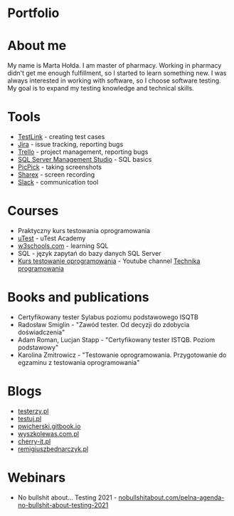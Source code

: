 # Portfolio

# About me
My name is Marta Hołda. I am master of pharmacy. Working in pharmacy didn't get me enough fulfillment, so I started to learn something new. I was always interested in working with software, so I choose software testing. My goal is to expand my testing knowledge and technical skills. 

# Tools
* [TestLink](https://testlink.org/) - creating test cases
* [Jira](https://www.atlassian.com/software/jira) - issue tracking, reporting bugs
* [Trello](https://trello.com/) - project management, reporting bugs
* [SQL Server Management Studio](https://docs.microsoft.com/en-us/sql/ssms/download-sql-server-management-studio-ssms?view=sql-server-ver15) - SQL basics
* [PicPick](https://picpick.app/pl/) - taking screenshots
* [Sharex](https://getsharex.com/) - screen recording
* [Slack](https://slack.com/) - communication tool

# Courses
* Praktyczny kurs testowania oprogramowania
* [uTest](utest.com) - uTest Academy
* [w3schools.com](w3schools.com) - learning SQL
* SQL - język zapytań do bazy danych SQL Server
* [Kurs testowanie oprogramowania](https://www.youtube.com/watch?v=IBwa2qqVJ9g&list=PL7NAC-bkGBcG2Nv7NiejNgm43SKR7Leq9) - Youtube channel [Technika programowania](https://www.youtube.com/c/TechnikaProgramowania/featured)

# Books and publications
* Certyfikowany tester Sylabus poziomu podstawowego ISQTB
* Radosław Smiglin -  "Zawód tester. Od decyzji do zdobycia doświadczenia"
* Adam Roman, Lucjan Stapp - "Certyfikowany tester ISTQB. Poziom podstawowy"
* Karolina Zmitrowicz - "Testowanie oprogramowania. Przygotowanie do egzaminu z testowania oprogramowania"

# Blogs
* [testerzy.pl](testerzy.pl)
* [testuj.pl](testuj.pl)
* [pwicherski.gitbook.io](pwicherski.gitbook.io)
* [wyszkolewas.com.pl](wyszkolewas.com.pl)
* [cherry-it.pl](cherry-it.pl)
* [remigiuszbednarczyk.pl](remigiuszbednarczyk.pl)

# Webinars
* No bullshit about... Testing 2021 - [nobullshitabout.com/pelna-agenda-no-bullshit-about-testing-2021](nobullshitabout.com/pelna-agenda-no-bullshit-about-testing-2021)
